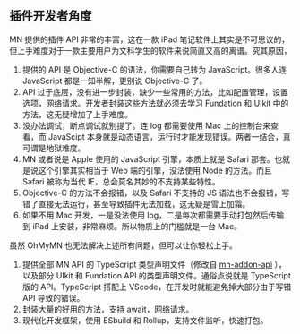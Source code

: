 ## 插件开发者角度

MN 提供的插件 API 非常的丰富，这在一款 iPad 笔记软件上其实是不可思议的，但上手难度对于一款主要用户为文科学生的软件来说简直又高的离谱。究其原因，

1. 提供的 API 是 Objective-C 的语法，你需要自己转为 JavaScript。很多人连 JavaScript 都是一知半解，更别说 Objective-C 了。
2. API 过于底层，没有进一步封装，缺少一些常用的方法，比如配置管理，设置选项，网络请求。开发者封装这些方法就必须去学习 Fundation 和 UIkit 中的方法，这无疑增加了上手难度。
3. 没办法调试，断点调试就别提了。连 log 都需要使用 Mac 上的控制台来查看，而 JavaScipt 本身就是动态语言，运行时才能发现错误。两者一结合，真可谓是地狱难度。
4. MN 或者说是 Apple 使用的 JavaScript 引擎，本质上就是 Safari 那套。也就是说这个引擎其实相当于 Web 端的引擎，没法使用 Node 的方法。而且 Safari 被称为当代 IE，总会莫名其妙的不支持某些特性。
5. Objective-C 的方法不会报错，以及 Safari 不支持的 JS 语法也不会报错，写错了直接无法运行，甚至导致插件无法加载，这无疑是雪上加霜。
6. 如果不用 Mac 开发，一是没法使用 log，二是每次都需要手动打包然后传输到 iPad 上安装，非常麻烦。所以物质上的门槛就是一台 Mac。

虽然 OhMyMN 也无法解决上述所有问题，但可以让你轻松上手。

1. 提供全部 MN API 的 TypeScript 类型声明文件（修改自 [mn-addon-api](https://github.com/aidenlx/mn-addon-api) ），以及部分 UIkit 和 Fundation API 的类型声明文件。通俗点说就是 TypeScript 版的 API。TypeScript 搭配上 VScode，在开发时就能避免掉大部分由于写错 API 导致的错误。
2. 封装大量的好用的方法，支持 await，网络请求。
3. 现代化开发框架，使用 ESbuild 和 Rollup，支持文件监听，快速打包。

